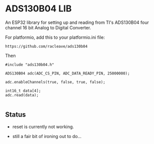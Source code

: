 
# ADS130B04 LIB

An ESP32 library for setting up and reading from TI's ADS130B04 four
channel 16 bit Analog to Digital Converter.

For platformio, add this to your platformio.ini file:

```
https://github.com/racleave/ads130b04
```

Then

```
#include "ads130b04.h"

ADS130B04 adc(ADC_CS_PIN, ADC_DATA_READY_PIN, 25000000);

adc.enableChannels(true, false, true, false);

int16_t data[4];
adc.read(data);


```

## Status


 - reset is currently not working.
 
 - still a fair bit of ironing out to do...
 
